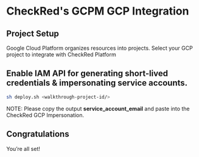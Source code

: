 # CheckRed's GCPM GCP Integration

## Project Setup

Google Cloud Platform organizes resources into projects.
Select your GCP project to integrate with CheckRed Platform
<walkthrough-project-setup></walkthrough-project-setup>

## Enable IAM API for generating short-lived credentials & impersonating service accounts. 
```bash
sh deploy.sh <walkthrough-project-id/>
```

NOTE: Please copy the output **service_account_email** and paste into the CheckRed GCP Impersonation. 

## Congratulations

<walkthrough-conclusion-trophy></walkthrough-conclusion-trophy>

You’re all set!

